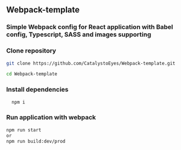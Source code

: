 ## Webpack-template

### Simple Webpack config for React application with Babel config, Typescript, SASS and images supporting

### Clone repository
```bash
git clone https://github.com/CatalystoEyes/Webpack-template.git
```

```bash
cd Webpack-template
```

### Install dependencies
```bash
  npm i
```

### Run application with webpack 
```bash
npm run start
or
npm run build:dev/prod
```
